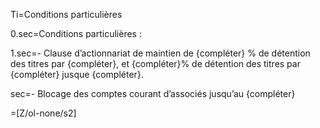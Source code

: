 Ti=Conditions particulières

0.sec=Conditions particulières :

1.sec=- Clause d’actionnariat de maintien de {compléter} % de détention des titres par {compléter}, et {compléter}% de détention des titres par {compléter} jusque {compléter}.

sec=- Blocage des comptes courant d’associés jusqu’au {compléter}

=[Z/ol-none/s2]
